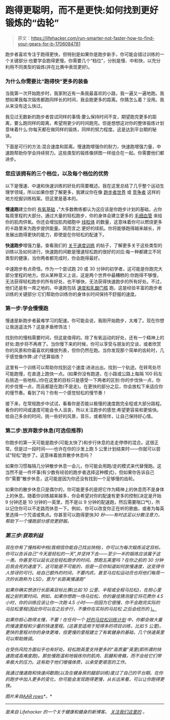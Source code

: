 # 跑得更聪明，而不是更快:如何找到更好锻炼的“齿轮”

> 原文：<https://lifehacker.com/run-smarter-not-faster-how-to-find-your-gears-for-b-1706084781>

跑步者喜欢专注于跑得更快，但特别是如果你是跑步新手，你可能会错过训练的一个关键部分:也要学会跑得更慢。你需要几个“档位”，分别是慢、中和快，以充分利用不同类型的锻炼(并在比赛中表现更好)。



### 为什么你需要比“跑得快”更多的装备

当我第一次开始跑步时，我家附近有一条我最喜欢的小路，我一遍又一遍地跑。我想如果我每次锻炼都跑同样长的时间，我会跑更多的距离。你猜怎么着？没用。我从来没有这么快过。

我见过无数新的跑步者尝试同样的事情:要么保持时间不变，期望跑完更多的距离，要么跑同样的距离，希望用更少的时间跑完。但是想想这对你的整体锻炼计划意味着什么:你每天都在做同样的锻炼，同样的努力程度。这是达到平台期的秘诀。

下面是可行的方法:混合速度和距离。慢速跑增强你的耐力，快速跑增强力量，中速跑帮助你学会持续努力。这些类型的锻炼像拼图一样组合在一起。你需要他们都进步。

### 您应该拥有的三个档位，以及每个档位的优势

以下是慢速、中速和快速训练的好处的简要概述。我在这里总结了几乎整个运动生理学领域，所以如果你想了解更多，我建议你在像 [跑步者世界](http://www.runnersworld.com/training) 或 [竞争者](http://running.competitor.com/category/training) 这样的地方挖掘训练档案。但这里是基本的。

**慢速跑**建立你的 [有氧基础](http://www.active.com/articles/aerobic-base-training-going-slower-to-get-faster) ，”大多数教练都认为这应该是你跑步计划的基础，占你每周里程的大部分。通过大量的轻松跑步，你的身体会建立更多的 [毛细血管](http://en.wikipedia.org/wiki/Capillary) 来给你的肌肉供氧。你还会增加肌肉细胞中 [线粒体](http://en.wikipedia.org/wiki/Mitochondrion) 的数量，这意味着你可以燃烧更多的卡路里来为跑步提供能量。简而言之:更好的续航。你将能够跑得越来越长，并发展出跑得更快的能力，即使是在你轻松的配速下。

**快速跑步**增强力量。查看我们的 [关于速度训练](http://vitals.lifehacker.com/how-to-add-speedwork-to-your-running-to-get-stronger-a-1695337461) 的帖子，了解更多关于这些类型的训练以及如何进行。快速跑的间歇是慢速轻松跑的很好的对应:每一种都建立不同类型的健康，当你两者都完成时，你会跑得最好。

中速跑步有点奇怪。作为一个尝试跑 20 或 30 分钟的初学者，这可能是你跑完大部分里程的地方。但从某种意义上说，这是两个世界中最糟糕的:你跑得不够慢，无法获得轻松跑步的所有好处，也不够快，无法获得快速跑步的所有好处。不过，他们还是有一席之地的。中速跑包括 [速度和乳酸门槛](http://runnersconnect.net/running-training-articles/training-with-thresholds-in-the-right-zone/) 跑，这是经验丰富的跑步者训练的关键部分:它们帮助你训练你的身体长时间保持不舒服的速度。

### 第一步:学会慢慢跑

慢速是新跑步者最难学习的配速。你可能会说，我刚开始跑步，太难了。现在你想让我逍遥法外？这是矛盾修饰法！

找到你的慢档需要时间，但这是值得的。除了有氧运动的好处，还有一个精神上的好处:跑步将不再疼了。当你慢下来的时候，你可以享受与朋友的交谈，或者欣赏你的风景和你最喜欢的播放列表，但你仍然在跑。当你发现那个简单的齿轮时，几乎感觉像作弊:*这个*还算锻炼？

这里有一个训练可以帮助你找到这个速度:进进出出。找到一个轨迹。在转弯处尽可能跑慢，在直道上跑快一点。(如果你没有跑道，在小路或公路上每隔 100 码左右挑选一些地标。)你在这里的目标只是感受一下两者的区别:你的步伐快一点，你的步伐慢一点，而且都是在跑(不是走)。在更快的部分之后，你会放松下来适应你的慢节奏。看到了吗？你有一个感觉轻松的慢节奏！

接下来，在常规跑步中试试，看看你是否能以极慢的速度跑完全程或大部分路程。看你的时间或速度可能会令人沮丧，所以关注跑步的感觉:希望更容易和更愉快。给自己多余的时间，挑一些好的风景，音乐，或者陪伴，让自己保持好心情。

### 第二步:放弃散步休息(可选但推荐)

你跑步的第一天可能是跑步(可能太快了)和步行休息的走走停停的混合。这很正常。但是过一段时间——也许在你的沙发上跑 5 公里计划结束时——你就可以尝试“轻松”跑步了。这意味着放弃散步休息吗？

如果你习惯每隔几分钟散步休息一会儿，你可能会用跑/走的模式来代替慢跑。这当然不是一件坏事(有少数有经验的跑步者选择这种模式)，但如果你告诉自己你“需要”散步休息，这可能是因为你还没有找到一个足够慢的齿轮。

如果你的散步休息只是偶尔的，你可能更多的是把它作为精神上的休息而不是身体上的休息。随着你训练越来越多，你会希望对你的配速有更多的控制(决定是开始 9 分钟还是 10 分钟的一英里，而不是以 9 分钟的配速跑，然后需要喘口气)，所以记住你可以不走路而休息一下。例如，你可以改变你正在听的歌曲，或者为每英里选择一个咒语或焦点。你甚至可以跑得更快*30 秒——有时这足以分散注意力，帮助下一个慢跑部分感觉更舒服。*

### *第三步:获取利益*

*现在你有了慢档和中档(我相信你能自己找出快档)，你可以为每次锻炼设定目标。你可以告诉自己“今天是轻松的一天”,并坚持下去——至少一半的锻炼应该属于这一类。你甚至可以延长这些轻松跑步的时间。想跑五英里吗？在你之前的 30 分钟后我会死的速度下，这可能是不可能的，但是一旦你知道如何放慢速度，这变得令人惊讶的可行。给自己额外的时间，不要内疚。甚至马拉松运动员也将他们每周一次的长跑称为 LSD，意为“长距离慢速跑”*

*如果你确实想进行长距离目标比赛(比如 10 公里、半程或全程马拉松)，在担心里程之前积累时间。例如，如果你想跑一场马拉松，你的最佳猜测是它将花费你 4.5 小时，你的训练应该让你一次跑 4.5 小时——但因为它很慢，你不会跑完实际的马拉松里程(因此你可以在之后步行，不像你在实际的马拉松 之后会经历的 [)。](http://ftw.usatoday.com/2014/11/new-york-city-marathon-post-race-walking-stairs)*

*如果你担心跑得太慢，不要！在任何一个 [好的马拉松训练计划](http://fellrnr.com/wiki/A_Comparison_of_Marathon_Training_Plans) 中，你都会做大量的慢速里程和少量的快速里程。(这甚至适用于短得多的项目训练，比如 5 公里)。更快的里程对你的身体更难，但更慢的里程建立了有氧健身的基础，几个快速英里可以帮助微调。*

*在受伤风险方面似乎也有好处。轻松跑英里支持更多的“高质量”英里(即所谓的快速跑或高难度跑)。那些慢跑温和地锻炼你的肌肉、肌腱和骨骼，而不会给它们带来极大的压力。这有助于他们增强体质，以承受更艰苦的工作。*

*我通过慢速跑和快速间歇跑(以及在健身房的腿部训练)度过了自己的平台期。在你的跑步中加入更多的变化，你可能会发现跑得更慢，从长远来看，可以让你跑得更快。*

**图片来自*[*AAR rows*](http://www.shutterstock.com/pic-273204956/stock-photo-athlete-on-running-race-silhouettes-illustration.html?src=4Gt5lPUIQ-UVJpRv_rAGjg-1-33)*。**

* * *

*[](http://vitals.lifehacker.com/)**是来自 Lifehacker 的一个关于健康和健身的新博客。* [*关注我们这里的*](https://twitter.com/VitalsLH) *。***